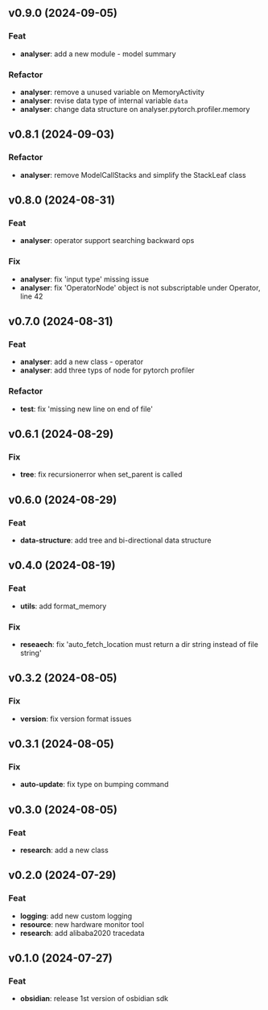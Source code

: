 ## v0.9.0 (2024-09-05)

### Feat

- **analyser**: add a new module - model summary

### Refactor

- **analyser**: remove a unused variable on MemoryActivity
- **analyser**: revise data type of internal variable `data`
- **analyser**: change data structure on analyser.pytorch.profiler.memory

## v0.8.1 (2024-09-03)

### Refactor

- **analyser**: remove ModelCallStacks and simplify the StackLeaf class

## v0.8.0 (2024-08-31)

### Feat

- **analyser**: operator support searching backward ops

### Fix

- **analyser**: fix 'input type' missing issue
- **analyser**: fix 'OperatorNode' object is not subscriptable under Operator, line 42

## v0.7.0 (2024-08-31)

### Feat

- **analyser**: add a new class - operator
- **analyser**: add three typs of node for pytorch profiler

### Refactor

- **test**: fix 'missing new line on end of file'

## v0.6.1 (2024-08-29)

### Fix

- **tree**: fix recursionerror when set_parent is called

## v0.6.0 (2024-08-29)

### Feat

- **data-structure**: add tree and bi-directional data structure

## v0.4.0 (2024-08-19)

### Feat

- **utils**: add format_memory

### Fix

- **reseaech**: fix 'auto_fetch_location must return a dir string instead of file string'

## v0.3.2 (2024-08-05)

### Fix

- **version**: fix version format issues

## v0.3.1 (2024-08-05)

### Fix

- **auto-update**: fix type on bumping command

## v0.3.0 (2024-08-05)

### Feat

- **research**: add a new class

## v0.2.0 (2024-07-29)

### Feat

- **logging**: add new custom logging
- **resource**: new hardware monitor tool
- **research**: add alibaba2020 tracedata

## v0.1.0 (2024-07-27)

### Feat

- **obsidian**: release 1st version of osbidian sdk
